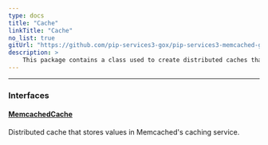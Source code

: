 ```yaml
---
type: docs
title: "Cache"
linkTitle: "Cache"
no_list: true
gitUrl: "https://github.com/pip-services3-gox/pip-services3-memcached-gox"
description: >
    This package contains a class used to create distributed caches that store values in Memcached's caching service.
---
```

---

<div class="module-body"> 

### Interfaces

#### [MemcachedCache](memcached_cache)
Distributed cache that stores values in Memcached's caching service.

<br>

</div>

